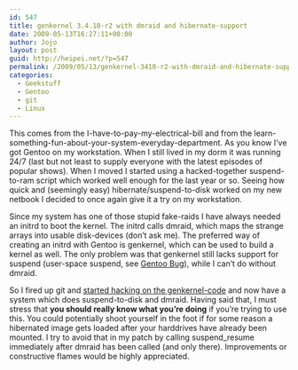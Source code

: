 ```yaml
---
id: 547
title: genkernel 3.4.10-r2 with dmraid and hibernate-support
date: 2009-05-13T16:27:11+00:00
author: Jojo
layout: post
guid: http://heipei.net/?p=547
permalink: /2009/05/13/genkernel-3410-r2-with-dmraid-and-hibernate-support/
categories:
  - Geekstuff
  - Gentoo
  - git
  - Linux
---
```

This comes from the I-have-to-pay-my-electrical-bill and from the learn-something-fun-about-your-system-everyday-department. As you know I&#8217;ve got Gentoo on my workstation. When I still lived in my dorm it was running 24/7 (last but not least to supply everyone with the latest episodes of popular shows). When I moved I started using a hacked-together suspend-to-ram script which worked well enough for the last year or so. Seeing how quick and (seemingly easy) hibernate/suspend-to-disk worked on my new netbook I decided to once again give it a try on my workstation.
  
Since my system has one of those stupid fake-raids I have always needed an initrd to boot the kernel. The initrd calls dmraid, which maps the strange arrays into usable disk-devices (don&#8217;t ask me). The preferred way of creating an initrd with Gentoo is genkernel, which can be used to build a kernel as well. The only problem was that genkernel still lacks support for suspend (user-space suspend, see [Gentoo Bug](http://bugs.gentoo.org/156445)), while I can&#8217;t do without dmraid.

So I fired up git and [started hacking on the genkernel-code](http://git.lochraster.org:2080/?p=heipei/genkernel.git;a=summary) and now have a system which does suspend-to-disk and dmraid. Having said that, I must stress that **you should really know what you&#8217;re doing** if you&#8217;re trying to use this. You could potentially shoot yourself in the foot if for some reason a hibernated image gets loaded after your harddrives have already been mounted. I try to avoid that in my patch by calling suspend_resume immediately after dmraid has been called (and only there). Improvements or constructive flames would be highly appreciated.